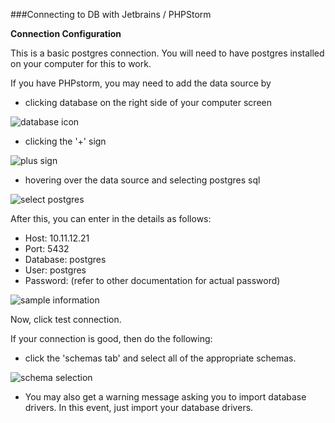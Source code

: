 ###Connecting to DB with Jetbrains / PHPStorm

[database_icon]: https://github.com/Capping-CPCA/Attendance-App/blob/Scott_PHP/PHP_App/Documentation/db_connection_pictures/database_icon.png
[plus_sign]: https://github.com/Capping-CPCA/Attendance-App/blob/Scott_PHP/PHP_App/Documentation/db_connection_pictures/plus_sign.png
[postgres_select_cropped]: https://github.com/Capping-CPCA/Attendance-App/blob/Scott_PHP/PHP_App/Documentation/db_connection_pictures/postgres_select_cropped.png
[schemas]: https://github.com/Capping-CPCA/Attendance-App/blob/Scott_PHP/PHP_App/Documentation/db_connection_pictures/scemas.png
[settings]: https://github.com/Capping-CPCA/Attendance-App/blob/Scott_PHP/PHP_App/Documentation/db_connection_pictures/settings.png

**Connection Configuration**

This is a basic postgres connection. You will need to have postgres installed on your 
computer for this to work.

If you have PHPstorm, you may need to add the data source by 
- clicking database
on the right side of your computer screen

![database icon][database_icon]
- clicking the '+' sign

![plus sign][plus_sign]
- hovering over the data source and selecting postgres sql

![select postgres][postgres_select_cropped]

After this, you can enter in the details as follows:
- Host: 10.11.12.21
- Port: 5432
- Database: postgres
- User: postgres
- Password: (refer to other documentation for actual password)

![sample information][settings]

Now, click test connection.

If your connection is good, then do the following:
- click the 'schemas tab' and select all of the appropriate schemas.

![schema selection][schemas]

- You may also get a warning message asking you to import database drivers.
In this event, just import your database drivers.
